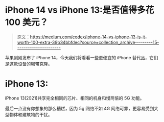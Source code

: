 # iPhone 14 vs iPhone 13:是否值得多花 100 美元？

> 原文：<https://medium.com/codex/iphone-14-vs-iphone-13-is-it-worth-100-extra-39b34bbfdec?source=collection_archive---------15----------------------->

苹果刚刚发布了 iPhone 14，今天我们将看看一些更便宜的 iPhone 替代品，它们是这款设备的韧带克隆。

# iPhone 13:

iPhone 13(2021)共享完全相同的芯片、相同的机身和慢两倍的 5G 功能。

最后一点没有你想象的那么糟糕，因为 5g 网络不如 4G 网络可靠，更容易受到大型物体和建筑物的干扰。